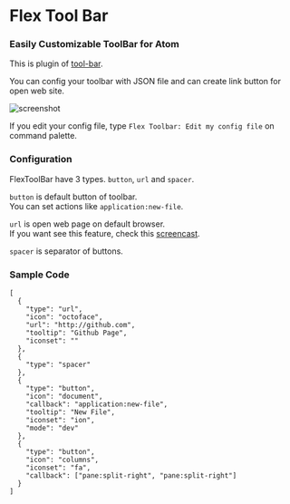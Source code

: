 # Flex Tool Bar

### Easily Customizable ToolBar for Atom

This is plugin of [tool-bar](https://atom.io/packages/tool-bar).

You can config your toolbar with JSON file and can create link button for open web site.

![screenshot](https://raw.githubusercontent.com/cakecatz/flex-toolbar/docs/screenshot.png)

If you edit your config file, type `Flex Toolbar: Edit my config file` on command palette.

### Configuration

FlexToolBar have 3 types.
`button`, `url` and `spacer`.

`button` is default button of toolbar.  
You can set actions like `application:new-file`.

`url` is open web page on default browser.  
If you want see this feature, check this [screencast](http://quick.as/b5vafe4g).

`spacer` is separator of buttons.

### Sample Code
    [
      {
        "type": "url",
        "icon": "octoface",
        "url": "http://github.com",
        "tooltip": "Github Page",
        "iconset": ""
      },
      {
        "type": "spacer"
      },
      {
        "type": "button",
        "icon": "document",
        "callback": "application:new-file",
        "tooltip": "New File",
        "iconset": "ion",
        "mode": "dev"
      },
      {
        "type": "button",
        "icon": "columns",
        "iconset": "fa",
        "callback": ["pane:split-right", "pane:split-right"]
      }
    ]
